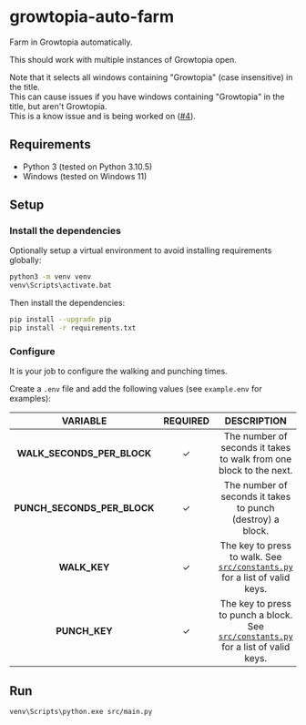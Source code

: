 # growtopia-auto-farm

Farm in Growtopia automatically.

This should work with multiple instances of Growtopia open.

Note that it selects all windows containing "Growtopia" (case insensitive) in the title.\
This can cause issues if you have windows containing "Growtopia" in the title, but aren't Growtopia.\
This is a know issue and is being worked on ([#4](/../../issues/4)).

## Requirements

- Python 3 (tested on Python 3.10.5)
- Windows (tested on Windows 11)

## Setup

### Install the dependencies

Optionally setup a virtual environment to avoid installing requirements globally:

```sh
python3 -m venv venv
venv\Scripts\activate.bat
```

Then install the dependencies:

```sh
pip install --upgrade pip
pip install -r requirements.txt
```

### Configure

It is your job to configure the walking and punching times.

Create a `.env` file and add the following values (see `example.env` for examples):

| VARIABLE | REQUIRED | DESCRIPTION |
| :-: | :-: | :-: |
| **WALK\_SECONDS\_PER\_BLOCK** | ✓ | The number of seconds it takes to walk from one block to the next. |
| **PUNCH\_SECONDS\_PER\_BLOCK** | ✓ | The number of seconds it takes to punch (destroy) a block. |
| **WALK\_KEY** | ✓ | The key to press to walk. See [`src/constants.py`](src/constants.py) for a list of valid keys. |
| **PUNCH\_KEY** | ✓ | The key to press to punch a block. See [`src/constants.py`](src/constants.py) for a list of valid keys. |

## Run

```
venv\Scripts\python.exe src/main.py
```
